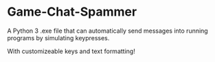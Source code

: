 # Game-Chat-Spammer
A Python 3 .exe file that can automatically send messages into running programs by simulating keypresses.

With customizeable keys and text formatting!
